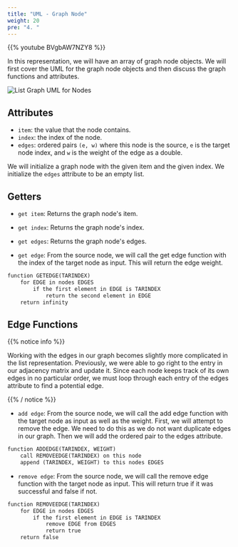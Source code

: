```yaml
---
title: "UML - Graph Node"
weight: 20
pre: "4. "
---
```

{{% youtube BVgbAW7NZY8 %}}

In this representation, we will have an array of graph node objects. We will first cover the UML for the graph node objects and then discuss the graph functions and attributes. 

![List Graph UML for Nodes](../../images/7/graphs_listUML_node.svg)


Attributes
---

- `item`: the value that the node contains.
- `index`: the index of the node.
- `edges`: ordered pairs `(e, w)` where this node is the source, `e` is the target node index, and `w` is the weight of the edge as a double. 

We will initialize a graph node with the given item and the given index. We initialize the `edges` attribute to be an empty list.


Getters
---

- `get item`: Returns the graph node's item.

- `get index`: Returns the graph node's index.

- `get edges`: Returns the graph node's edges.

- `get edge`: From the source node, we will call the get edge function with the index of the target node as input. This will return the edge weight.

``` tex
function GETEDGE(TARINDEX)
    for EDGE in nodes EDGES
        if the first element in EDGE is TARINDEX
            return the second element in EDGE
    return infinity 
```


Edge Functions
---

{{% notice info %}}

Working with the edges in our graph becomes slightly more complicated in the list representation. Previously, we were able to go right to the entry in our adjacency matrix and update it. Since each node keeps track of its own edges in no particular order, we must loop through each entry of the edges attribute to find a potential edge. 

{{% / notice %}}

- `add edge`: From the source node, we will call the add edge function with the target node as input as well as the weight. First, we will attempt to remove the edge. We need to do this as we do not want duplicate edges in our graph. Then we will add the ordered pair to the edges attribute. 

``` tex
function ADDEDGE(TARINDEX, WEIGHT)
    call REMOVEEDGE(TARINDEX) on this node
    append (TARINDEX, WEIGHT) to this nodes EDGES 
```

- `remove edge`: From the source node, we will call the remove edge function with the target node as input. This will return true if it was successful and false if not. 

``` tex
function REMOVEEDGE(TARINDEX)
    for EDGE in nodes EDGES
        if the first element in EDGE is TARINDEX
            remove EDGE from EDGES
            return true
    return false 
```


